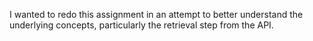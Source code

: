 I wanted to redo this assignment in an attempt to better understand the underlying concepts, particularly the retrieval step from the API.